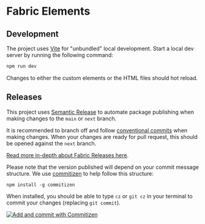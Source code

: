 # Fabric Elements

## Development

The project uses [Vite](https://vitejs.dev/) for "unbundled" local development. Start a local dev
server by running the following command:

```sh
npm run dev
```

Changes to either the custom elements or the HTML files should hot reload.

## Releases

This project uses [Semantic Release](https://github.com/semantic-release/semantic-release) to
automate package publishing when making changes to the `main` or `next` branch.

It is recommended to branch off and follow
[conventional commits](https://www.conventionalcommits.org/en/v1.0.0/#summary) when making changes.
When your changes are ready for pull request, this should be opened against the `next` branch.

[Read more in-depth about Fabric Releases here](https://github.com/fabric-ds/issues/blob/779d59723993c13d62374516259602d967da56ca/rfcs/0004-releases.md).

Please note that the version published will depend on your commit message structure. We use
[commitizen](https://github.com/commitizen/cz-cli) to help follow this structure:

```
npm install -g commitizen
```

When installed, you should be able to type `cz` or `git cz` in your terminal to commit your changes
(replacing `git commit`).

[![Add and commit with Commitizen](https://github.com/commitizen/cz-cli/raw/master/meta/screenshots/add-commit.png)](https://github.com/commitizen/cz-cli/raw/master/meta/screenshots/add-commit.png)
